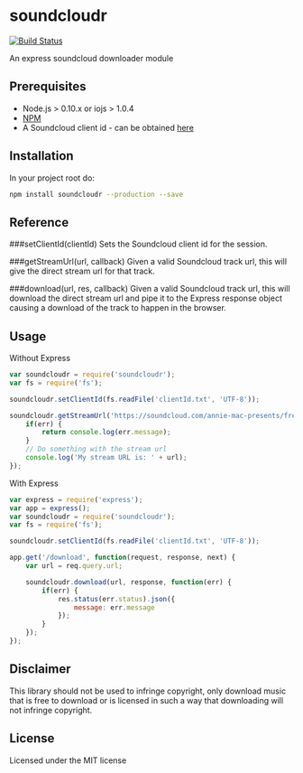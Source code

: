soundcloudr
===========

[![Build Status](https://travis-ci.org/robcalcroft/soundcloudr.svg?branch=master)](https://travis-ci.org/robcalcroft/soundcloudr)

An express soundcloud downloader module

Prerequisites
-------------

- Node.js > 0.10.x or iojs > 1.0.4
- [NPM](https://npmjs.com)
- A Soundcloud client id - can be obtained [here](https://developers.soundcloud.com/)

Installation
------------

In your project root do:
```bash
npm install soundcloudr --production --save
```

Reference
---------

###setClientId(clientId)
Sets the Soundcloud client id for the session.

###getStreamUrl(url, callback)
Given a valid Soundcloud track url, this will give the direct stream url for that track.

###download(url, res, callback)
Given a valid Soundcloud track url, this will download the direct stream url and pipe it to the Express response object causing a download of the track to happen in the browser.

Usage
-----

Without Express
```javascript
var soundcloudr = require('soundcloudr');
var fs = require('fs');

soundcloudr.setClientId(fs.readFile('clientId.txt', 'UTF-8'));

soundcloudr.getStreamUrl('https://soundcloud.com/annie-mac-presents/free-music-monday-jakwob-fade', function(err, url) {
	if(err) {
		return console.log(err.message);
	}
	// Do something with the stream url
	console.log('My stream URL is: ' + url);
});
```

With Express
```javascript
var express = require('express');
var app = express();
var soundcloudr = require('soundcloudr');
var fs = require('fs');

soundcloudr.setClientId(fs.readFile('clientId.txt', 'UTF-8'));

app.get('/download', function(request, response, next) {
	var url = req.query.url;

	soundcloudr.download(url, response, function(err) {
		if(err) {
			res.status(err.status).json({
				message: err.message
			});
		}
	});
});
```

Disclaimer
----------

This library should not be used to infringe copyright, only download music that is free to download or is licensed in such a way that downloading will not infringe copyright.

License
-------

Licensed under the MIT license
